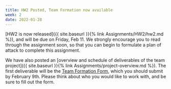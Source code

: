 ```yaml
---
title: HW2 Posted, Team Formation now available
week: 2
date: 2022-01-28
---
```


 [HW2 is now released]({{ site.baseurl }}{% link Assignments/HW2/hw2.md %}), and will be due on Friday, Feb 11. We strongly encourage you to read through the assignment soon, so that you can begin to formulate a plan of attack to complete this assignment.
 
 We have also posted an [overview and schedule of deliverables of the team project]({{ site.baseurl }}{% link Assignments/project-overview.md %}).
 The first deliverable will be the [Team Formation Form](https://docs.google.com/forms/d/e/1FAIpQLSdf7hc6AZ80f9pwAOV7vPsJxpQ-0KWy_kkIABLkP761V4UPPw/viewform?usp=sf_link), which you should submit by February 9th. Please think about who you would like to work with, and be sure to fill out the form.